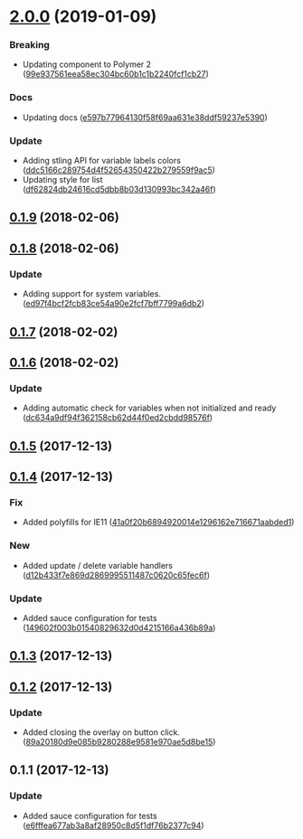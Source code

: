 <a name="2.0.0"></a>
# [2.0.0](https://github.com/advanced-rest-client/variables-preview-overlay/compare/0.1.8...2.0.0) (2019-01-09)


### Breaking

* Updating component to Polymer 2 ([99e937561eea58ec304bc60b1c1b2240fcf1cb27](https://github.com/advanced-rest-client/variables-preview-overlay/commit/99e937561eea58ec304bc60b1c1b2240fcf1cb27))

### Docs

* Updating docs ([e597b77964130f58f69aa631e38ddf59237e5390](https://github.com/advanced-rest-client/variables-preview-overlay/commit/e597b77964130f58f69aa631e38ddf59237e5390))

### Update

* Adding stling API for variable labels colors ([ddc5166c289754d4f52654350422b279559f9ac5](https://github.com/advanced-rest-client/variables-preview-overlay/commit/ddc5166c289754d4f52654350422b279559f9ac5))
* Updating style for list ([df62824db24616cd5dbb8b03d130993bc342a46f](https://github.com/advanced-rest-client/variables-preview-overlay/commit/df62824db24616cd5dbb8b03d130993bc342a46f))



<a name="0.1.9"></a>
## [0.1.9](https://github.com/advanced-rest-client/variables-preview-overlay/compare/0.1.8...0.1.9) (2018-02-06)




<a name="0.1.8"></a>
## [0.1.8](https://github.com/advanced-rest-client/variables-preview-overlay/compare/0.1.7...0.1.8) (2018-02-06)


### Update

* Adding support for system variables. ([ed97f4bcf2fcb83ce54a90e2fcf7bff7799a6db2](https://github.com/advanced-rest-client/variables-preview-overlay/commit/ed97f4bcf2fcb83ce54a90e2fcf7bff7799a6db2))



<a name="0.1.7"></a>
## [0.1.7](https://github.com/advanced-rest-client/variables-preview-overlay/compare/0.1.6...0.1.7) (2018-02-02)




<a name="0.1.6"></a>
## [0.1.6](https://github.com/advanced-rest-client/variables-preview-overlay/compare/0.1.5...0.1.6) (2018-02-02)


### Update

* Adding automatic check for variables when not initialized and ready ([dc634a9df94f362158cb62d44f0ed2cbdd98576f](https://github.com/advanced-rest-client/variables-preview-overlay/commit/dc634a9df94f362158cb62d44f0ed2cbdd98576f))



<a name="0.1.5"></a>
## [0.1.5](https://github.com/advanced-rest-client/variables-preview-overlay/compare/0.1.4...0.1.5) (2017-12-13)




<a name="0.1.4"></a>
## [0.1.4](https://github.com/advanced-rest-client/variables-preview-overlay/compare/0.1.3...0.1.4) (2017-12-13)


### Fix

* Added polyfills for IE11 ([41a0f20b6894920014e1296162e716671aabded1](https://github.com/advanced-rest-client/variables-preview-overlay/commit/41a0f20b6894920014e1296162e716671aabded1))

### New

* Added update / delete variable handlers ([d12b433f7e869d2869995511487c0620c65fec6f](https://github.com/advanced-rest-client/variables-preview-overlay/commit/d12b433f7e869d2869995511487c0620c65fec6f))

### Update

* Added sauce configuration for tests ([149602f003b01540829632d0d4215166a436b89a](https://github.com/advanced-rest-client/variables-preview-overlay/commit/149602f003b01540829632d0d4215166a436b89a))



<a name="0.1.3"></a>
## [0.1.3](https://github.com/advanced-rest-client/variables-preview-overlay/compare/0.1.2...0.1.3) (2017-12-13)




<a name="0.1.2"></a>
## [0.1.2](https://github.com/advanced-rest-client/variables-preview-overlay/compare/0.1.1...0.1.2) (2017-12-13)


### Update

* Added closing the overlay on button click. ([89a20180d9e085b9280288e9581e970ae5d8be15](https://github.com/advanced-rest-client/variables-preview-overlay/commit/89a20180d9e085b9280288e9581e970ae5d8be15))



<a name="0.1.1"></a>
## 0.1.1 (2017-12-13)


### Update

* Added sauce configuration for tests ([e6fffea677ab3a8af28950c8d5f1df76b2377c94](https://github.com/advanced-rest-client/variables-preview-overlay/commit/e6fffea677ab3a8af28950c8d5f1df76b2377c94))



